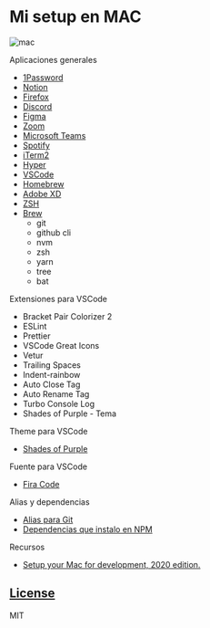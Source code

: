 # Mi setup en MAC

![mac](https://media.giphy.com/media/bfrlODgSLqXxS/source.gif)

Aplicaciones generales

- [1Password](https://1password.com/es/)
- [Notion](https://www.notion.so/)
- [Firefox](https://www.mozilla.org/es-MX/firefox/new/)
- [Discord](https://discord.com/)
- [Figma](https://www.figma.com)
- [Zoom](https://zoom.us/)
- [Microsoft Teams](https://www.microsoft.com/es-mx/microsoft-365/microsoft-teams/group-chat-software)
- [Spotify](https://www.spotify.com/mx/)
- [iTerm2](https://iterm2.com)
- [Hyper](https://hyper.is/)
- [VSCode](https://code.visualstudio.com/)
- [Homebrew](https://brew.sh/)
- [Adobe XD](https://www.adobe.com/mx/products/xd.html)
- [ZSH](https://ohmyz.sh/)
- [Brew](https://brew.sh/)
    * git
    * github cli
    * nvm
    * zsh
    * yarn
    * tree
    * bat

Extensiones para VSCode

- Bracket Pair Colorizer 2
- ESLint
- Prettier
- VSCode Great Icons
- Vetur
- Trailing Spaces
- Indent-rainbow
- Auto Close Tag
- Auto Rename Tag
- Turbo Console Log
- Shades of Purple - Tema

Theme para VSCode

- [Shades of Purple](https://marketplace.visualstudio.com/items?itemName=ahmadawais.shades-of-purple)

Fuente para VSCode

- [Fira Code](https://github.com/tonsky/FiraCode)

Alias y dependencias

- [Alias para Git](https://gist.github.com/efrenmartinez/fbb356eb168205b8d7090e26aae586f5)
- [Dependencias que instalo en NPM](packages-install.md)

Recursos
- [Setup your Mac for development, 2020 edition.](https://dev.to/v3frankie/setup-your-mac-for-development-2020-edition-1c8a)
## [License](https://choosealicense.com/licenses/mit/)

MIT
